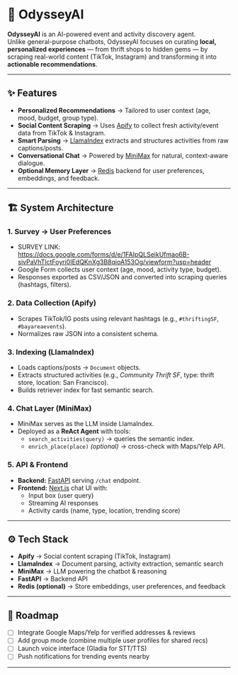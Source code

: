 # 🚀 OdysseyAI

**OdysseyAI** is an AI-powered event and activity discovery agent.  
Unlike general-purpose chatbots, OdysseyAI focuses on curating **local, personalized experiences** — from thrift shops to hidden gems — by scraping real-world content (TikTok, Instagram) and transforming it into **actionable recommendations**.

---

## ✨ Features
- **Personalized Recommendations** → Tailored to user context (age, mood, budget, group type).  
- **Social Content Scraping** → Uses [Apify](https://apify.com) to collect fresh activity/event data from TikTok & Instagram.  
- **Smart Parsing** → [LlamaIndex](https://docs.llamaindex.ai) extracts and structures activities from raw captions/posts.  
- **Conversational Chat** → Powered by [MiniMax](https://agent.minimax.io/) for natural, context-aware dialogue.  
- **Optional Memory Layer** → [Redis](https://redis.io/) backend for user preferences, embeddings, and feedback.  

---

## 🏗 System Architecture


### 1. Survey → User Preferences
- SURVEY LINK: https://docs.google.com/forms/d/e/1FAIpQLSeikUfmao6B-sivPaVhTlctFoyri0IEdQKnXg3B8qioA153Og/viewform?usp=header
- Google Form collects user context (age, mood, activity type, budget).  
- Responses exported as CSV/JSON and converted into scraping queries (hashtags, filters).  

### 2. Data Collection (Apify)
- Scrapes TikTok/IG posts using relevant hashtags (e.g., `#thriftingSF`, `#bayareaevents`).  
- Normalizes raw JSON into a consistent schema.  

### 3. Indexing (LlamaIndex)
- Loads captions/posts → `Document` objects.  
- Extracts structured activities (e.g., *Community Thrift SF*, type: thrift store, location: San Francisco).  
- Builds retriever index for fast semantic search.  

### 4. Chat Layer (MiniMax)
- MiniMax serves as the LLM inside LlamaIndex.  
- Deployed as a **ReAct Agent** with tools:
  - `search_activities(query)` → queries the semantic index.  
  - `enrich_place(place)` *(optional)* → cross-check with Maps/Yelp API.  

### 5. API & Frontend
- **Backend:** [FastAPI](https://fastapi.tiangolo.com/) serving `/chat` endpoint.  
- **Frontend:** [Next.js](https://nextjs.org/) chat UI with:
  - Input box (user query)  
  - Streaming AI responses  
  - Activity cards (name, type, location, trending score)  

---

## ⚙️ Tech Stack
- **Apify** → Social content scraping (TikTok, Instagram)  
- **LlamaIndex** → Document parsing, activity extraction, semantic search  
- **MiniMax** → LLM powering the chatbot & reasoning  
- **FastAPI** → Backend API  
- **Redis (optional)** → Store embeddings, user preferences, and feedback  

---

## 🔮 Roadmap
- [ ] Integrate Google Maps/Yelp for verified addresses & reviews  
- [ ] Add group mode (combine multiple user profiles for shared recs)  
- [ ] Launch voice interface (Gladia for STT/TTS)  
- [ ] Push notifications for trending events nearby  

---
